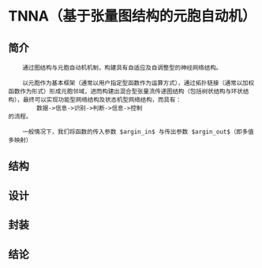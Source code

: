 # TNNA（基于张量图结构的元胞自动机）
## 简介
    
        通过图结构与元胞自动机机制，构建具有自适应及自调整型的神经网络结构。
    
        以元胞作为基本框架（通常以用户指定型函数作为运算方式），通过拓扑链接（通常以加权函数作为形式）形成元胞邻域，进而构建出混合型张量流传递图结构（包括树状结构与环状结构），最终可以实现功能型网络结构及状态机型网络结构，而具有：
            数据->信息->识别->判断->信息->控制
    的流程。

        一般情况下，我们将函数的传入参数 $argin_in$ 与传出参数 $argin_out$（即多值多映射）

## 结构

## 设计

## 封装

## 结论


    
    